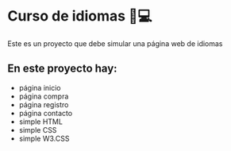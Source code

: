 # Curso de idiomas 📜💻

Este es un proyecto que debe simular una página web de idiomas

## En este proyecto hay:
* página inicio
* página compra
* página registro
* página contacto
* simple HTML
* simple CSS 
* simple W3.CSS
